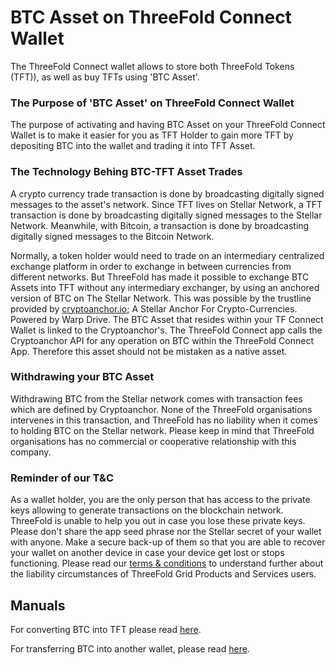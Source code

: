 # BTC Asset on ThreeFold Connect Wallet

The ThreeFold Connect wallet allows to store both ThreeFold Tokens (TFT)), as well as buy TFTs using 'BTC Asset'. 


###  The Purpose of 'BTC Asset' on ThreeFold Connect Wallet

The purpose of activating and having BTC Asset on your ThreeFold Connect Wallet is to make it easier for you as TFT Holder to gain more TFT by depositing BTC into the wallet and trading it into TFT Asset. 

### The Technology Behing BTC-TFT Asset Trades

A crypto currency trade transaction is done by broadcasting digitally signed messages to the asset's network. Since TFT lives on Stellar Network, a TFT transaction is done by broadcasting digitally signed messages to the Stellar Network. Meanwhile, with Bitcoin, a transaction is done by broadcasting digitally signed messages to the Bitcoin Network.

Normally, a token holder would need to trade on an intermediary centralized exchange platform in order to exchange in between currencies from different networks.  But ThreeFold has made it possible to exchange BTC Assets into TFT without any intermediary exchanger, by using an anchored version of BTC on The Stellar Network. This was possible by the trustline provided by [cryptoanchor.io](cryptoanchor.io); A Stellar Anchor For Crypto-Currencies.
Powered by Warp Drive. The BTC Asset that resides within your TF Connect Wallet is linked to the Cryptoanchor's. The ThreeFold Connect app calls the Cryptoanchor API for any operation on BTC within the ThreeFold Connect App. Therefore this asset should not be mistaken as a native asset. 

### Withdrawing your BTC Asset

Withdrawing BTC from the Stellar network comes with transaction fees which are defined by Cryptoanchor. None of the ThreeFold organisations intervenes in this transaction, and ThreeFold has no liability when it comes to holding BTC on the Stellar network. Please keep in mind that ThreeFold organisations has no commercial or cooperative relationship with this company.

### Reminder of our T&C

As a wallet holder, you are the only person that has access to the private keys allowing to generate transactions on the blockchain network. ThreeFold is unable to help you out in case you lose these private keys. Please don't share the app seed phrase nor the Stellar secret of your wallet with anyone. Make a secure back-up of them so that you are able to recover your wallet on another device in case your device get lost or stops functioning. Please read our [terms & conditions](https://wiki.threefold.io/#/legal__terms_conditions_griduser) to understand further about the liability circumstances of ThreeFold Grid Products and Services users.

## Manuals

For converting BTC into TFT please read [here](threefold_connect_btc). 

For transferring BTC into another wallet, please read [here](btc_withdrawal). 

